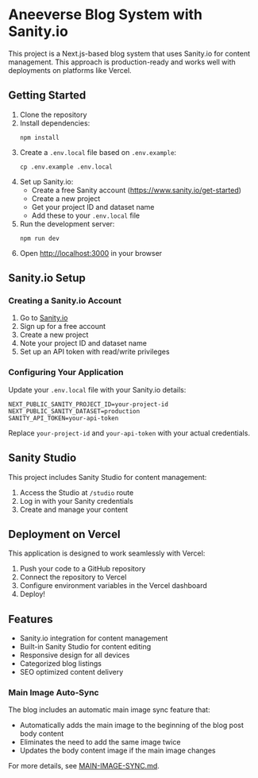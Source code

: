 # Aneeverse Blog System with Sanity.io

This project is a Next.js-based blog system that uses Sanity.io for content management. This approach is production-ready and works well with deployments on platforms like Vercel.

## Getting Started

1. Clone the repository
2. Install dependencies:
   ```
   npm install
   ```
3. Create a `.env.local` file based on `.env.example`:
   ```
   cp .env.example .env.local
   ```
4. Set up Sanity.io:
   - Create a free Sanity account (https://www.sanity.io/get-started)
   - Create a new project
   - Get your project ID and dataset name
   - Add these to your `.env.local` file
5. Run the development server:
   ```
   npm run dev
   ```
6. Open [http://localhost:3000](http://localhost:3000) in your browser

## Sanity.io Setup

### Creating a Sanity.io Account

1. Go to [Sanity.io](https://www.sanity.io/get-started)
2. Sign up for a free account
3. Create a new project
4. Note your project ID and dataset name
5. Set up an API token with read/write privileges

### Configuring Your Application

Update your `.env.local` file with your Sanity.io details:

```
NEXT_PUBLIC_SANITY_PROJECT_ID=your-project-id
NEXT_PUBLIC_SANITY_DATASET=production
SANITY_API_TOKEN=your-api-token
```

Replace `your-project-id` and `your-api-token` with your actual credentials.

## Sanity Studio

This project includes Sanity Studio for content management:

1. Access the Studio at `/studio` route
2. Log in with your Sanity credentials
3. Create and manage your content

## Deployment on Vercel

This application is designed to work seamlessly with Vercel:

1. Push your code to a GitHub repository
2. Connect the repository to Vercel
3. Configure environment variables in the Vercel dashboard
4. Deploy!

## Features

- Sanity.io integration for content management
- Built-in Sanity Studio for content editing
- Responsive design for all devices
- Categorized blog listings
- SEO optimized content delivery

### Main Image Auto-Sync

The blog includes an automatic main image sync feature that:
- Automatically adds the main image to the beginning of the blog post body content
- Eliminates the need to add the same image twice
- Updates the body content image if the main image changes

For more details, see [MAIN-IMAGE-SYNC.md](./MAIN-IMAGE-SYNC.md).
